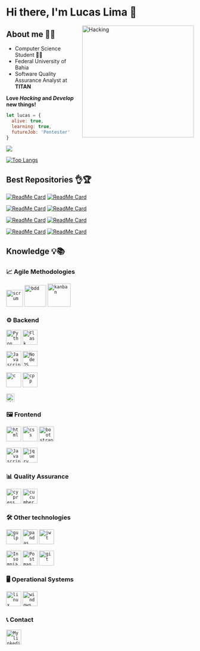 # Hi there, I'm Lucas Lima 👋
<img align="right" src="https://i.pinimg.com/originals/eb/4a/13/eb4a13456f8a9e0c12c6ab1509488bbc.gif" width="300" title="Hacking">

## About me :ok_man:
  * Computer Science Student :man_technologist:
  * Federal University of Bahia
  * Software Quality Assurance Analyst at **TITAN**

**Love _Hacking_ and _Develop_ new things!**

```js
let lucas = {
  alive: true,
  learning: true,
  futureJob: 'Pentester'
}
```

<img src="https://github-readme-stats.vercel.app/api?username=lucaslima337&show_icons=true&theme=chartreuse-dark">

[![Top Langs](https://github-readme-stats.vercel.app/api/top-langs/?username=lucaslima337&theme=chartreuse-dark&langs_count=10)](https://github.com/LucasLima337)

## Best Repositories 👌🏆

[![ReadMe Card](https://github-readme-stats.vercel.app/api/pin/?username=lucaslima337&repo=Account__Manager&theme=great-gatsby)](https://github.com/LucasLima337/Account__Manager)
[![ReadMe Card](https://github-readme-stats.vercel.app/api/pin/?username=lucaslima337&repo=Discord_Music_Bot&theme=great-gatsby)](https://github.com/LucasLima337/Discord_Music_Bot)

[![ReadMe Card](https://github-readme-stats.vercel.app/api/pin/?username=lucaslima337&repo=Port_Scan&theme=great-gatsby)](https://github.com/LucasLima337/Port_Scan)
[![ReadMe Card](https://github-readme-stats.vercel.app/api/pin/?username=lucaslima337&repo=Subdomains_Scanner&theme=great-gatsby)](https://github.com/LucasLima337/Subdomains_Scanner)

[![ReadMe Card](https://github-readme-stats.vercel.app/api/pin/?username=lucaslima337&repo=Git_Repositories_Manager&theme=great-gatsby)](https://github.com/LucasLima337/Git_Repositories_Manager)
[![ReadMe Card](https://github-readme-stats.vercel.app/api/pin/?username=lucaslima337&repo=FlappyBird_Game&theme=great-gatsby)](https://github.com/LucasLima337/FlappyBird_Game)

[![ReadMe Card](https://github-readme-stats.vercel.app/api/pin/?username=lucaslima337&repo=Gallery_Project&theme=great-gatsby)](https://github.com/LucasLima337/Gallery_Project)
[![ReadMe Card](https://github-readme-stats.vercel.app/api/pin/?username=lucaslima337&repo=Hangman_Game&theme=great-gatsby)](https://github.com/LucasLima337/Hangman_Game)


## Knowledge 💡📚

### 📈 Agile Methodologies

<code><img height="45" src="https://encrypted-tbn0.gstatic.com/images?q=tbn:ANd9GcTJpXSTWuw-B5L8bsx2dUTENYGMFZrQoEKntFqyGjL1N6tKSHDJ0sH1zGcidYwza7VAsyQ&usqp=CAU" alt="scrum"/></code>
<code><img height="58" src="https://twhyderabad.github.io/xtremetesting/static/media/bdd-testing.52c17b2d.png" alt="bdd"/></code>
<code><img height="62" src="https://logodix.com/logo/1883015.png" alt="kanban"/></code>


### ⚙ Backend

<code><img height="40" src="https://cdn4.iconfinder.com/data/icons/logos-and-brands/512/267_Python_logo-128.png" alt="Python"/></code>
<code><img height="40" src="https://encrypted-tbn0.gstatic.com/images?q=tbn:ANd9GcReb8sch4-6FLn9ugLT-YAK8BZhiFs67aqg7Ar2ZWtYoIEmZCaILJM1KvJlQlBryTd7XM8&usqp=CAU" alt="Flask"/></code>

<code><img height="40" src="https://cdn1.iconfinder.com/data/icons/development-2-yellow/60/30_-Javascript-_development_coding_programming_code-128.png" alt="Javascript"/></code>
<code><img height="40" src="https://cdn3.iconfinder.com/data/icons/logos-and-brands-adobe/512/233_Node_Js-128.png" alt="NodeJS"/></code>

<code><img height="40" src="https://cdn.iconscout.com/icon/free/png-512/c-programming-569564.png" alt="c"/></code>
<code><img height="40" src="https://cdn4.iconfinder.com/data/icons/logos-brands-in-colors/404/c_logo-128.png" alt="cpp"/></code>

<code><img height="22" src="https://cdn4.iconfinder.com/data/icons/logos-3/568/php-logo-128.png" alt="php"/></code>


### 🖼 Frontend

<code><img height="40" src="https://cdn1.iconfinder.com/data/icons/logotypes/32/badge-html-5-128.png" alt="html"/></code>
<code><img height="40" src="https://cdn4.iconfinder.com/data/icons/social-media-logos-6/512/121-css3-128.png" alt="css"/></code>
<code><img height="40" src="https://tanming363.gallerycdn.vsassets.io/extensions/tanming363/bootstrap-v4/2.0.0/1593122225400/Microsoft.VisualStudio.Services.Icons.Default" alt="bootstrap"/></code>

<code><img height="40" src="https://cdn1.iconfinder.com/data/icons/development-2-yellow/60/30_-Javascript-_development_coding_programming_code-128.png" alt="Javascript"/></code>
<code><img height="40" src="https://icon-library.com/images/jquery-icon-png/jquery-icon-png-7.jpg" alt="jquery"/></code>


### 📊 Quality Assurance
<code><img height="40" src="https://encrypted-tbn0.gstatic.com/images?q=tbn:ANd9GcQ3kNpSdUYDgx_yR5i_5vWo0alNc8jX5nbwm-Tr772b4NW_MmWQ_nvXHh2Fgn2BY1hRgzg&usqp=CAU" alt="cypress"/></code>
<code><img height="40" src="https://iconape.com/wp-content/png_logo_vector/cucumber.png" alt="cucumber"/></code>


### 🛠 Other technologies

<code><img height="40" src="https://cdn.iconscout.com/icon/free/png-512/gulp-1-282455.png" alt="gulp"/></code>
<code><img height="40" src="https://encrypted-tbn0.gstatic.com/images?q=tbn:ANd9GcShPWgQP0ECHWz1mHzRjmWW0noU63ZMG-qjIq46yP3ODyQSuX4EuM2NFy7w3H0VFS0OIf0&usqp=CAU" alt="pandas"/></code>
<code><img height="40" src="https://encrypted-tbn0.gstatic.com/images?q=tbn:ANd9GcSOEBc1gdKK5Bj9Y9H3teKsSbffIUIQywBuUJ-LTAt6uzVOB8BoD0BruKhYpW52Qii82jc&usqp=CAU" alt="jwt"/></code>

<code><img height="40" src="https://dashboard.snapcraft.io/site_media/appmedia/2018/04/twitter-card-icon.png" alt="Insomnia"/></code>
<code><img height="40" src="https://seeklogo.com/images/P/postman-logo-F43375A2EB-seeklogo.com.png" alt="Postman"/></code>
<code><img height="40" src="https://cdn3.iconfinder.com/data/icons/social-media-2169/24/social_media_social_media_logo_git-128.png" alt="git"/></code>


### 🖥 Operational Systems

<code><img height="40" src="https://cdn1.iconfinder.com/data/icons/system-black-circles/512/linux_tox-128.png" alt="linux"/></code>
<code><img height="40" src="https://cdn4.iconfinder.com/data/icons/social-media-logos-6/512/70-windows-128.png" alt="windows"/></code>


### :telephone_receiver: Contact 

<a href="https://www.linkedin.com/in/lucaslima337/">
  <code><img alt="My linkedin" width="40" src="https://www.flaticon.com/svg/static/icons/svg/1383/1383262.svg" /></code>
</a>
